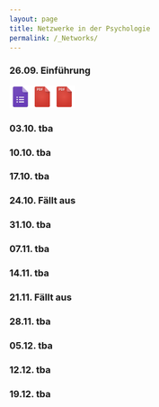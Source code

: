 ```yaml
---
layout: page
title: Netzwerke in der Psychologie
permalink: /_Networks/
---
```

### 26.09. Einführung
<a href="/q0_networks/" ><img src="/images/GoogleForms.png" alt="GoogleIcon" height="40"/><a href="{{site.url}}/_Networks/Literature/Barabasi2012NetworkTakeover.pdf" ><img src="/images/PDFIcon.png" alt="GoogleIcon" height="40" width = "39"/></a><a href="{{site.url}}/_Networks/Literature/BaronchelliEtAl2013NetworksInCognitiveScience.pdf" ><img src="/images/PDFIcon.png" alt="GoogleIcon" height="40" width = "39"/></a>

### 03.10. tba

### 10.10. tba

### 17.10. tba

### 24.10. Fällt aus

### 31.10. tba

### 07.11. tba

### 14.11. tba

### 21.11. Fällt aus

### 28.11. tba

### 05.12. tba

### 12.12. tba

### 19.12. tba
